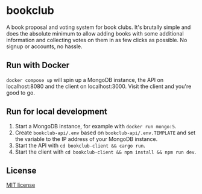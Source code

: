 # bookclub

A book proposal and voting system for book clubs. It's brutally simple and does
the absolute minimum to allow adding books with some additional information and
collecting votes on them in as few clicks as possible. No signup or accounts,
no hassle.

## Run with Docker

`docker compose up` will spin up a MongoDB instance, the API on localhost:8080
and the client on localhost:3000. Visit the client and you're good to go.

## Run for local development

1. Start a MongoDB instance, for example with `docker run mongo:5`.
2. Create `bookclub-api/.env` based on `bookclub-api/.env.TEMPLATE` and set the
   variable to the IP address of your MongoDB instance.
3. Start the API with `cd bookclub-client && cargo run`.
4. Start the client with `cd bookclub-client && npm install && npm run dev`.

## License

[MIT license](LICENSE)
